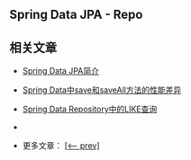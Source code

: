 ## Spring Data JPA - Repo

## 相关文章

- [Spring Data JPA简介](docs/SpringData-JPA简介.md)
- [Spring Data中save和saveAll方法的性能差异](docs/SpringData中save和saveAll方法的性能差异.md)
- [Spring Data Repository中的LIKE查询](docs/SpringData-Repository中的LIKE查询.md)
- []()

- 更多文章： [[<-- prev]](../spring-data-jpa-repo-1/README.md)